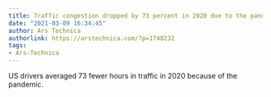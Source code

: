 ```yaml
---
title: Traffic congestion dropped by 73 percent in 2020 due to the pandemic
date: "2021-03-09 16:34:45"
author: Ars Technica
authorlink: https://arstechnica.com/?p=1748232
tags:
- Ars-Technica
---
```

US drivers averaged 73 fewer hours in traffic in 2020 because of the pandemic.